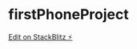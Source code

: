 # firstPhoneProject

[Edit on StackBlitz ⚡️](https://stackblitz.com/edit/nativescript-stackblitz-templates-vas996)